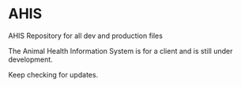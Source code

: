 AHIS
====

AHIS Repository for all dev and production files

The Animal Health Information System is for a client and is still under development.

Keep checking for updates.
